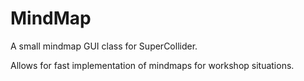 # MindMap
A small mindmap GUI class for SuperCollider.

Allows for fast implementation of mindmaps for workshop situations.
